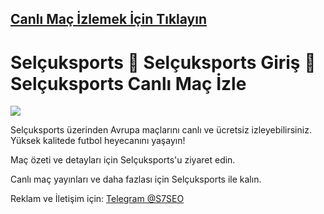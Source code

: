 ##  <a href="https://dub.sh/nanotv">Canlı Maç İzlemek İçin Tıklayın</a>

# Selçuksports 💫 Selçuksports Giriş 💫 Selçuksports Canlı Maç İzle

<a href="https://dub.sh/nanotv"><img src="https://i.postimg.cc/p9BF6KjR/sel-uksports-canl-ma-yay-n-1.png"></a>

Selçuksports üzerinden Avrupa maçlarını canlı ve ücretsiz izleyebilirsiniz. Yüksek kalitede futbol heyecanını yaşayın!

Maç özeti ve detayları için Selçuksports'u ziyaret edin.

Canlı maç yayınları ve daha fazlası için Selçuksports ile kalın.

Reklam ve İletişim için: <a href="https://t.me/S7SEO">Telegram @S7SEO</a> 
